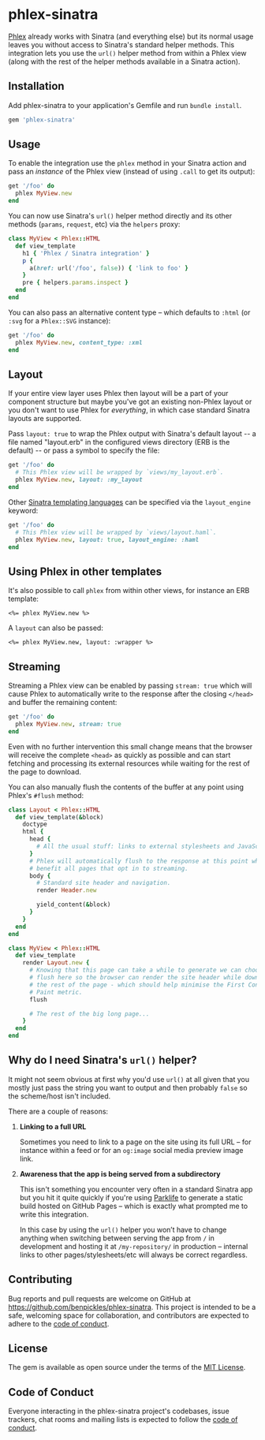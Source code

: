 # phlex-sinatra

[Phlex](https://github.com/phlex-ruby/phlex) already works with Sinatra (and everything else) but its normal usage leaves you without access to Sinatra's standard helper methods. This integration lets you use the `url()` helper method from within a Phlex view (along with the rest of the helper methods available in a Sinatra action).

## Installation

Add phlex-sinatra to your application's Gemfile and run `bundle install`.

```ruby
gem 'phlex-sinatra'
```

## Usage

To enable the integration use the `phlex` method in your Sinatra action and pass an _instance_ of the Phlex view (instead of using `.call` to get its output):

```ruby
get '/foo' do
  phlex MyView.new
end
```

You can now use Sinatra's `url()` helper method directly and its other methods (`params`, `request`, etc) via the `helpers` proxy:

```ruby
class MyView < Phlex::HTML
  def view_template
    h1 { 'Phlex / Sinatra integration' }
    p {
      a(href: url('/foo', false)) { 'link to foo' }
    }
    pre { helpers.params.inspect }
  end
end
```

You can also pass an alternative content type – which defaults to `:html` (or `:svg` for a `Phlex::SVG` instance):

```ruby
get '/foo' do
  phlex MyView.new, content_type: :xml
end
```

## Layout

If your entire view layer uses Phlex then layout will be a part of your component structure but maybe you've got an existing non-Phlex layout or you don't want to use Phlex for _everything_, in which case standard Sinatra layouts are supported.

Pass `layout: true` to wrap the Phlex output with Sinatra's default layout -- a file named "layout.erb" in the configured views directory (ERB is the default) -- or pass a symbol to specify the file:

```ruby
get '/foo' do
  # This Phlex view will be wrapped by `views/my_layout.erb`.
  phlex MyView.new, layout: :my_layout
end
```

Other [Sinatra templating languages](https://sinatrarb.com/intro.html#available-template-languages) can be specified via the `layout_engine` keyword:

```ruby
get '/foo' do
  # This Phlex view will be wrapped by `views/layout.haml`.
  phlex MyView.new, layout: true, layout_engine: :haml
end
```

## Using Phlex in other templates

It's also possible to call `phlex` from within other views, for instance an ERB template:

```erb
<%= phlex MyView.new %>
```

A `layout` can also be passed:

```erb
<%= phlex MyView.new, layout: :wrapper %>
```

## Streaming

Streaming a Phlex view can be enabled by passing `stream: true` which will cause Phlex to automatically write to the response after the closing `</head>` and buffer the remaining content:

```ruby
get '/foo' do
  phlex MyView.new, stream: true
end
```

Even with no further intervention this small change means that the browser will receive the complete `<head>` as quickly as possible and can start fetching and processing its external resources while waiting for the rest of the page to download.

You can also manually flush the contents of the buffer at any point using Phlex's `#flush` method:

```ruby
class Layout < Phlex::HTML
  def view_template(&block)
    doctype
    html {
      head {
        # All the usual stuff: links to external stylesheets and JavaScript etc.
      }
      # Phlex will automatically flush to the response at this point which will
      # benefit all pages that opt in to streaming.
      body {
        # Standard site header and navigation.
        render Header.new

        yield_content(&block)
      }
    }
  end
end

class MyView < Phlex::HTML
  def view_template
    render Layout.new {
      # Knowing that this page can take a while to generate we can choose to
      # flush here so the browser can render the site header while downloading
      # the rest of the page - which should help minimise the First Contentful
      # Paint metric.
      flush

      # The rest of the big long page...
    }
  end
end
```

## Why do I need Sinatra's `url()` helper?

It might not seem obvious at first why you'd use `url()` at all given that you mostly just pass the string you want to output and then probably `false` so the scheme/host isn't included.

There are a couple of reasons:

1. **Linking to a full URL**

   Sometimes you need to link to a page on the site using its full URL – for instance within a feed or for an `og:image` social media preview image link.

2. **Awareness that the app is being served from a subdirectory**

   This isn't something you encounter very often in a standard Sinatra app but you hit it quite quickly if you're using [Parklife](https://github.com/benpickles/parklife) to generate a static build hosted on GitHub Pages – which is exactly what prompted me to write this integration.

   In this case by using the `url()` helper you won’t have to change anything when switching between serving the app from `/` in development and hosting it at `/my-repository/` in production – internal links to other pages/stylesheets/etc will always be correct regardless.

## Contributing

Bug reports and pull requests are welcome on GitHub at <https://github.com/benpickles/phlex-sinatra>. This project is intended to be a safe, welcoming space for collaboration, and contributors are expected to adhere to the [code of conduct](https://github.com/benpickles/phlex-sinatra/blob/main/CODE_OF_CONDUCT.md).

## License

The gem is available as open source under the terms of the [MIT License](https://opensource.org/licenses/MIT).

## Code of Conduct

Everyone interacting in the phlex-sinatra project's codebases, issue trackers, chat rooms and mailing lists is expected to follow the [code of conduct](https://github.com/benpickles/phlex-sinatra/blob/main/CODE_OF_CONDUCT.md).
